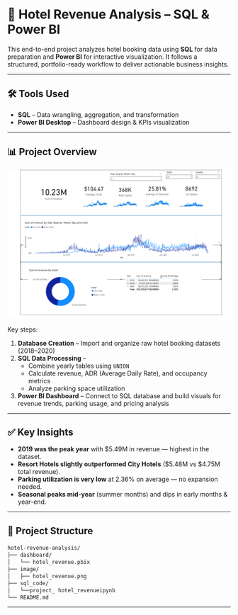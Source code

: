 # 🏨 Hotel Revenue Analysis – SQL & Power BI

This end-to-end project analyzes hotel booking data using **SQL** for data preparation and **Power BI** for interactive visualization. It follows a structured, portfolio-ready workflow to deliver actionable business insights.

---

## 🛠 Tools Used
- **SQL** – Data wrangling, aggregation, and transformation  
- **Power BI Desktop** – Dashboard design & KPIs visualization  

---

## 📊 Project Overview
![Dashboard Preview](image/hotel_revenue.png)

Key steps:
1. **Database Creation** – Import and organize raw hotel booking datasets (2018–2020)
2. **SQL Data Processing** –  
   - Combine yearly tables using `UNION`  
   - Calculate revenue, ADR (Average Daily Rate), and occupancy metrics  
   - Analyze parking space utilization
3. **Power BI Dashboard** – Connect to SQL database and build visuals for revenue trends, parking usage, and pricing analysis

---

## ✅ Key Insights
- **2019 was the peak year** with $5.49M in revenue — highest in the dataset.  
- **Resort Hotels slightly outperformed City Hotels** ($5.48M vs $4.75M total revenue).  
- **Parking utilization is very low** at 2.36% on average — no expansion needed.  
- **Seasonal peaks mid-year** (summer months) and dips in early months & year-end.  


---

## 📁 Project Structure
```
hotel-revenue-analysis/
├── dashboard/
│   └── hotel_revenue.pbix
├── image/
│   ├── hotel_revenue.png
├── sql_code/
│   └──project_ hotel_revenueipynb
└── README.md
```

---
